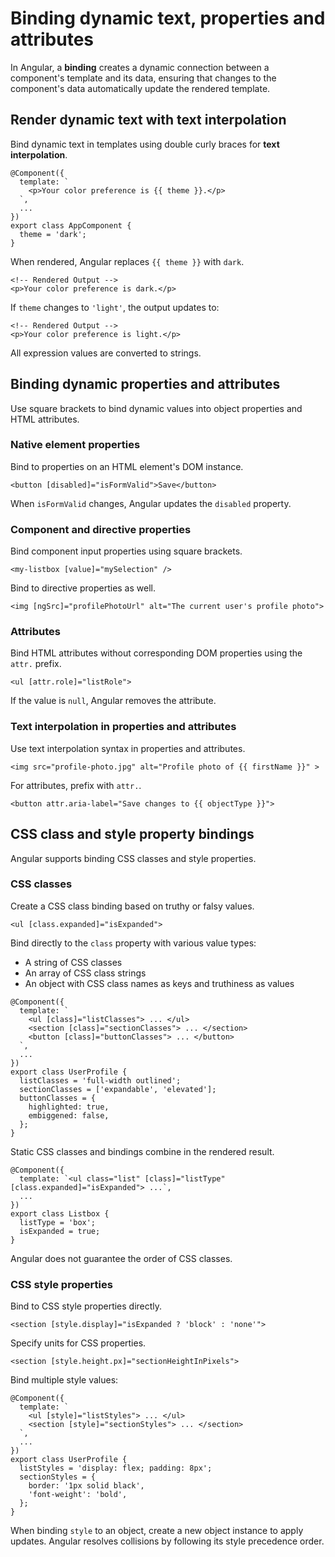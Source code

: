 # Binding dynamic text, properties and attributes

In Angular, a **binding** creates a dynamic connection between a component's template and its data, ensuring that changes to the component's data automatically update the rendered template.

## Render dynamic text with text interpolation

Bind dynamic text in templates using double curly braces for **text interpolation**.

```angular-ts
@Component({
  template: `
    <p>Your color preference is {{ theme }}.</p>
  `,
  ...
})
export class AppComponent {
  theme = 'dark';
}
```

When rendered, Angular replaces `{{ theme }}` with `dark`.

```angular-html
<!-- Rendered Output -->
<p>Your color preference is dark.</p>
```

If `theme` changes to `'light'`, the output updates to:

```angular-html
<!-- Rendered Output -->
<p>Your color preference is light.</p>
```

All expression values are converted to strings.

## Binding dynamic properties and attributes

Use square brackets to bind dynamic values into object properties and HTML attributes.

### Native element properties

Bind to properties on an HTML element's DOM instance.

```angular-html
<button [disabled]="isFormValid">Save</button>
```

When `isFormValid` changes, Angular updates the `disabled` property.

### Component and directive properties

Bind component input properties using square brackets.

```angular-html
<my-listbox [value]="mySelection" />
```

Bind to directive properties as well.

```angular-html
<img [ngSrc]="profilePhotoUrl" alt="The current user's profile photo">
```

### Attributes

Bind HTML attributes without corresponding DOM properties using the `attr.` prefix.

```angular-html
<ul [attr.role]="listRole">
```

If the value is `null`, Angular removes the attribute.

### Text interpolation in properties and attributes

Use text interpolation syntax in properties and attributes.

```angular-html
<img src="profile-photo.jpg" alt="Profile photo of {{ firstName }}" >
```

For attributes, prefix with `attr.`.

```angular-html
<button attr.aria-label="Save changes to {{ objectType }}">
```

## CSS class and style property bindings

Angular supports binding CSS classes and style properties.

### CSS classes

Create a CSS class binding based on truthy or falsy values.

```angular-html
<ul [class.expanded]="isExpanded">
```

Bind directly to the `class` property with various value types:

- A string of CSS classes
- An array of CSS class strings
- An object with CSS class names as keys and truthiness as values

```angular-ts
@Component({
  template: `
    <ul [class]="listClasses"> ... </ul>
    <section [class]="sectionClasses"> ... </section>
    <button [class]="buttonClasses"> ... </button>
  `,
  ...
})
export class UserProfile {
  listClasses = 'full-width outlined';
  sectionClasses = ['expandable', 'elevated'];
  buttonClasses = {
    highlighted: true,
    embiggened: false,
  };
}
```

Static CSS classes and bindings combine in the rendered result.

```angular-ts
@Component({
  template: `<ul class="list" [class]="listType" [class.expanded]="isExpanded"> ...`,
  ...
})
export class Listbox {
  listType = 'box';
  isExpanded = true;
}
```

Angular does not guarantee the order of CSS classes.

### CSS style properties

Bind to CSS style properties directly.

```angular-html
<section [style.display]="isExpanded ? 'block' : 'none'">
```

Specify units for CSS properties.

```angular-html
<section [style.height.px]="sectionHeightInPixels">
```

Bind multiple style values:

```angular-ts
@Component({
  template: `
    <ul [style]="listStyles"> ... </ul>
    <section [style]="sectionStyles"> ... </section>
  `,
  ...
})
export class UserProfile {
  listStyles = 'display: flex; padding: 8px';
  sectionStyles = {
    border: '1px solid black',
    'font-weight': 'bold',
  };
}
```

When binding `style` to an object, create a new object instance to apply updates. Angular resolves collisions by following its style precedence order.